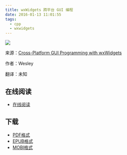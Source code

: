 ```yaml
---
title: wxWidgets 跨平台 GUI 编程
date: 2016-01-13 11:01:55
tags:
  - cpp
  - wxwidgets
---
```


![](https://ek8whxe.cloudimg.io/s/width/226/https://www.gitbook.com/cover/book/wizardforcel/wxwidgets-book.jpg?build=1452654015118&v=12.0.4)

来源：[Cross-Platform GUI Programming with wxWidgets](http://www.wxwidgets.org/docs/book/)

作者：Wesley

翻译：未知

<!--more-->

## 在线阅读 ##

+ [在线阅读](https://www.gitbook.com/book/wizardforcel/wxwidgets-book/details)

## 下载 ##

+ [PDF格式](https://www.gitbook.com/download/pdf/book/wizardforcel/wxwidgets-book)
+ [EPUB格式](https://www.gitbook.com/download/epub/book/wizardforcel/wxwidgets-book)
+ [MOBI格式](https://www.gitbook.com/download/mobi/book/wizardforcel/wxwidgets-book)